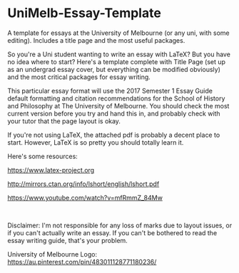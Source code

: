 # UniMelb-Essay-Template
A template for essays at the University of Melbourne (or any uni, with some editing). Includes a title page and the most useful packages.



So you're a Uni student wanting to write an essay with LaTeX? But you have no idea where to start? Here's a template complete with Title Page (set up as an undergrad essay cover, but everything can be modified obviously) and the most critical packages for essay writing.

This particular essay format will use the 2017  Semester 1 Essay Guide default formatting and citation recommendations for the School of History and Philosophy at The University of Melbourne. You should check the most current version before you try and hand this in, and probably check with your tutor that the page layout is okay.



If you're not using LaTeX, the attached pdf is probably a decent place to start. However, LaTeX is so pretty you should totally learn it.

Here's some resources: 

https://www.latex-project.org

http://mirrors.ctan.org/info/lshort/english/lshort.pdf

https://www.youtube.com/watch?v=mfRmmZ_84Mw

​					

Disclaimer: I'm not responsible for any loss of marks due to layout issues, or if you can't actually write an essay. If you can't be bothered to read the essay writing guide, that's your problem.



University of Melbourne Logo: https://au.pinterest.com/pin/483011128771180236/